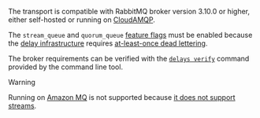 The transport is compatible with RabbitMQ broker version 3.10.0 or higher, either self-hosted or running on [CloudAMQP](https://www.cloudamqp.com/).

The `stream_queue` and `quorum_queue` [feature flags](https://www.rabbitmq.com/feature-flags.html) must be enabled because the [delay infrastructure](delayed-delivery.md) requires [at-least-once dead lettering](https://blog.rabbitmq.com/posts/2022/03/at-least-once-dead-lettering/).

The broker requirements can be verified with the [`delays verify`](operations-scripting.md#delays-verify) command provided by the command line tool.

> [!WARNING]
> Running on [Amazon MQ](https://aws.amazon.com/amazon-mq/) is not supported because [it does not support streams](https://docs.aws.amazon.com/amazon-mq/latest/developer-guide/best-practices-rabbitmq.html).
